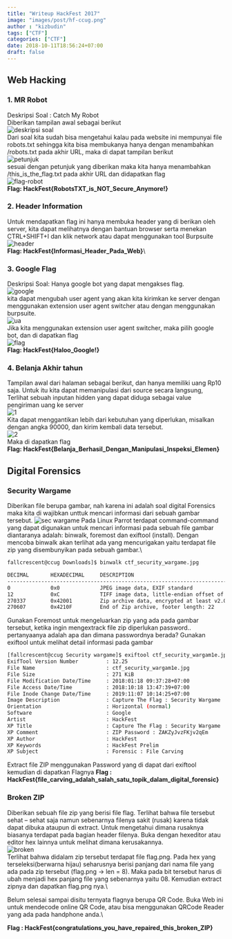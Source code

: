 ```yaml
---
title: "Writeup HackFest 2017"
image: "images/post/hf-ccug.png"
author : "kizbudin"
tags: ["CTF"]
categories: ["CTF"]
date: 2018-10-11T18:56:24+07:00
draft: false
---
```

## Web Hacking
### 1. MR Robot
Deskripsi Soal :
Catch My Robot\
Diberikan tampilan awal sebagai berikut<br>
![deskripsi soal](/images/post/wu-hf2017/robot/1.JPG)\
Dari soal kita sudah bisa mengetahui kalau pada website ini mempunyai file robots.txt sehingga kita bisa membukanya hanya dengan menambahkan /robots.txt pada akhir URL, maka di dapat tampilan berikut\
![petunjuk](/images/post/wu-hf2017/robot/2.JPG)\
sesuai dengan petunjuk yang diberikan maka kita hanya menambahkan /this_is_the_flag.txt pada akhir URL dan didapatkan flag\
![flag-robot](/images/post/wu-hf2017/robot/flag-robot.JPG)\
**Flag: HackFest{RobotsTXT_is_NOT_Secure_Anymore!}**

### 2. Header Information
Untuk mendapatkan flag ini hanya membuka header yang di berikan oleh server, kita dapat melihatnya dengan bantuan browser serta menekan CTRL+SHIFT+I dan klik network atau dapat menggunakan tool Burpsuite\
![header](/images/post/wu-hf2017/header-info/header.JPG)\
**Flag: HackFest{Informasi_Header_Pada_Web}**\

### 3. Google Flag
Deskripsi Soal: Hanya google bot yang dapat mengakses flag.\
![google](/images/post/wu-hf2017/google-bot/1.JPG)\
kita dapat mengubah user agent yang akan kita kirimkan ke server dengan menggunakan extension user agent switcher atau dengan menggunakan burpsuite.\
![ua](/images/post/wu-hf2017/google-bot/2.jpg)\
Jika kita menggunakan extension user agent switcher, maka pilih google bot, dan di dapatkan flag\
![flag](/images/post/wu-hf2017/google-bot/3.jpg)\
**Flag: HackFest{Haloo_Google!}**

### 4. Belanja Akhir tahun
Tampilan awal dari halaman sebagai berikut, dan hanya memiliki uang Rp10 saja. Untuk itu kita dapat memanipulasi dari source secara langsung, Terlihat sebuah inputan hidden yang dapat diduga sebagai value pengiriman uang ke server\
![1](/images/post/wu-hf2017/belanja/1.jpg)\
Kita dapat menggantikan lebih dari kebutuhan yang diperlukan, misalkan dengan angka 90000, dan kirim kembali data tersebut.\
![2](/images/post/wu-hf2017/belanja/2.jpg)\
Maka di dapatkan flag\
**Flag: HackFest{Belanja_Berhasil_Dengan_Manipulasi_Inspeksi_Elemen}**

## Digital Forensics
### Security Wargame
Diberikan file berupa gambar, nah karena ini adalah soal digital Forensics maka kita di wajibkan unttuk mencari informasi dari sebuah gambar tersebut.
![sec wargame](/images/post/wu-hf2017/sec-wargame/ctf_security_wargame.jpg)
Pada Linux Parrot terdapat command-command yang dapat digunakan untuk mencari informasi pada sebuah file gambar diantaranya adalah: binwalk, foremost dan exiftool (install). Dengan mencoba binwalk akan terlihat ada yang mencurigakan yaitu terdapat file zip yang disembunyikan pada sebuah gambar.\
```bash
fallcrescent@ccug Downloads]$ binwalk ctf_security_wargame.jpg 

DECIMAL       HEXADECIMAL     DESCRIPTION
--------------------------------------------------------------------------------
0             0x0             JPEG image data, EXIF standard
12            0xC             TIFF image data, little-endian offset of first image directory: 8
270337        0x42001         Zip archive data, encrypted at least v2.0 to extract, compressed size: 126, uncompressed size: 148, name: flag.txt
270607        0x4210F         End of Zip archive, footer length: 22
```
Gunakan Foremost untuk mengeluarkan zip yang ada pada gambar tersebut, ketika ingin mengextrack file zip diperlukan password.. pertanyaanya adalah apa dan dimana passwordnya berada? Gunakan exiftool untuk melihat detail informasi pada gambar
```bash
[fallcrescent@ccug Security wargame]$ exiftool ctf_security_wargam1e.jpg 
ExifTool Version Number         : 12.25
File Name                       : ctf_security_wargam1e.jpg
File Size                       : 271 KiB
File Modification Date/Time     : 2018:01:18 09:37:28+07:00
File Access Date/Time           : 2018:10:18 13:47:39+07:00
File Inode Change Date/Time     : 2019:11:07 10:14:25+07:00
Image Description               : Capture The Flag : Security Wargame
Orientation                     : Horizontal (normal)
Software                        : Google
Artist                          : HackFest
XP Title                        : Capture The Flag : Security Wargame
XP Comment                      : ZIP Password : ZAKZyJvzFKjv2qEm
XP Author                       : HackFest
XP Keywords                     : HackFest Prelim
XP Subject                      : Forensic : File Carving
```
Extract file ZIP menggunakan Password yang di dapat dari exiftool kemudian di dapatkan Flagnya
**Flag : HackFest{file_carving_adalah_salah_satu_topik_dalam_digital_forensic}**

### Broken ZIP
Diberikan sebuah file zip yang berisi file flag. Terlihat bahwa file tersebut sehat – sehat saja namun sebenarnya filenya sakit (rusak) karena tidak dapat dibuka ataupun di extract. Untuk mengetahui dimana rusaknya biasanya terdapat pada bagian header filenya. Buka dengan hexeditor atau editor hex lainnya untuk melihat dimana kerusakannya.<br>
![broken](/images/post/wu-hf2017/broken-zip/brokem.JPG)<br>
Terlihat bahwa didalam zip tersebut terdapat file flag.png. Pada hex yang terseleksi(berwarna hijau) seharusnya berisi panjang dari nama file yang ada pada zip tersebut (flag.png → len = 8). Maka pada bit tersebut harus di ubah menjadi hex panjang file yang sebenarnya yaitu 08. Kemudian extract zipnya dan dapatkan flag.png nya.\

Belum selesai sampai disitu ternyata flagnya berupa QR Code. Buka Web ini untuk mendecode online QR Code, atau bisa menggunakan QRCode Reader yang ada pada handphone anda.\

**Flag : HackFest{congratulations_you_have_repaired_this_broken_ZIP}**
